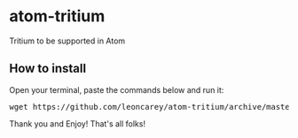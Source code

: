 <h1>atom-tritium</h1>
Tritium to be supported in Atom

<h2>How to install</h2>
<p>Open your terminal, paste the commands below and run it:</p>
<pre>wget https://github.com/leoncarey/atom-tritium/archive/master.zip; unzip master.zip; rm -R master.zip; sh atom-tritium-master/install.sh</pre>


<p>Thank you and Enjoy! That's all folks!</p>
